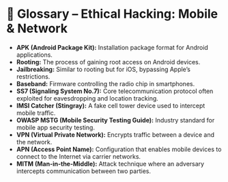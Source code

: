 # 📖 Glossary – Ethical Hacking: Mobile & Network

- **APK (Android Package Kit):** Installation package format for Android applications.  
- **Rooting:** The process of gaining root access on Android devices.  
- **Jailbreaking:** Similar to rooting but for iOS, bypassing Apple’s restrictions.  
- **Baseband:** Firmware controlling the radio chip in smartphones.  
- **SS7 (Signaling System No.7):** Core telecommunication protocol often exploited for eavesdropping and location tracking.  
- **IMSI Catcher (Stingray):** A fake cell tower device used to intercept mobile traffic.  
- **OWASP MSTG (Mobile Security Testing Guide):** Industry standard for mobile app security testing.  
- **VPN (Virtual Private Network):** Encrypts traffic between a device and the network.  
- **APN (Access Point Name):** Configuration that enables mobile devices to connect to the Internet via carrier networks.  
- **MITM (Man-in-the-Middle):** Attack technique where an adversary intercepts communication between two parties.  
